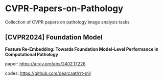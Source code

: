 # CVPR-Papers-on-Pathology
Collection of CVPR papers on pathology image analysis tasks

## [CVPR2024] Foundation Model

**Feature Re-Embedding: Towards Foundation Model-Level Performance in Computational Pathology**

paper: https://arxiv.org/abs/2402.17228

codes: https://github.com/dearcaat/rrt-mil
